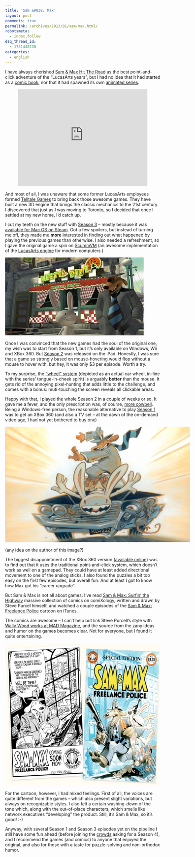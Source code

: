```yaml
---
title: 'Sam &#038; Max'
layout: post
comments: true
permalink: /archives/2013/01/sam-max.html/
robotsmeta:
  - index,follow
dsq_thread_id:
  - 1751448230
categories:
  - english
---
```

I have always cherished [Sam & Max Hit The Road][1] as the best point-and-click adventure of the &#8220;LucasArts years&#8221;, but I had no idea that it had started as a [comic book][2], nor that it had spawned its own [animated series][3].

<p style="text-align: center;"><iframe width="420" height="315" frameborder="0" allowfullscreen="" src="http://www.youtube.com/embed/4yWnnk9fyJE"></iframe></p>

And most of all, I was unaware that some former LucasArts employees formed [Telltale Games][4] to bring back those awesome games. They have built a new 3D engine that brings the classic mechanics to the 21st century. I discovered that just as I was moving to Toronto, so I decided that once I settled at my new home, I&#8217;d catch up.

I cut my teeth on the new stuff with [Season 3][5] &#8211; mostly because it was [available for Mac OS on Steam][6]. Got a few spoilers, but instead of turning me off, they made me **more** interested in finding out what happened by playing the previous games than otherwise. I also needed a refreshment, so I gave the original game a spin on [ScummVM][7] (an awesome implementation of the [LucasArts engine][8] for modern computers.)

<img class="aligncenter size-full wp-image-7332" alt="sam_and_max_meesta_pizza" src="/wp-content/uploads/2013/01/sam_and_max_meesta_pizza.jpg" width="450" height="253" />

Once I was convinced that the new games had the soul of the original one, my wish was to start from Season 1, but it&#8217;s only available on Windows, Wii and XBox 360. But [Season 2][9] was released on the iPad. Honestly, I was sure that a game so strongly based on mouse-hovering would flop without a mouse to hover with, but hey, it was only $3 per episode. Worth a try.

To my surprise, the [&#8220;wheel&#8221; system][10] (depicted as an actual car wheel, in-line with the series&#8217; tongue-in-cheek spirit) is arguably **better** than the mouse. It gets rid of the annoying pixel-hunting that adds little to the challenge, and comes with a bonus: muti-touching the screen reveals all clickable areas.

Happy with that, I played the whole Season 2 in a couple of weeks or so. It gave me a fever, and the only prescription was, of course, [more cowbell][11]. Being a Windows-free person, the reasonable alternative to play [Season 1][12] was to get an XBox 360 (and also a TV set &#8211; at the dawn of the on-demand video age, I had not yet bothered to buy one)

<div id="attachment_7333" class="wp-caption aligncenter" style="width: 610px">
  <img src="/wp-content/uploads/2013/01/sam_and_max_car.jpeg" alt="(any idea on the author of this image?)" width="600" height="375" class="size-full wp-image-7333" /><p class="wp-caption-text">
    (any idea on the author of this image?)
  </p>
</div>

The biggest disappointment of the XBox 360 version ([available online][13]) was to find out that it uses the traditional point-and-click system, which doesn&#8217;t work as well on a gamepad. They could have at least added directional movement to one of the analog sticks. I also found the puzzles a bit too easy on the first few episodes, but overall fun. And at least I got to know how Max got his &#8220;career upgrade&#8221;.

But Sam & Max is not all about games: I&#8217;ve read [Sam & Max: Surfin&#8217; the Highway][14] massive collection of comics on comiXology, written and drawn by Steve Purcel himself, and watched a couple episodes of the [Sam & Max: Freelance Police][15] cartoon on iTunes.

The comics are awesome &#8211; I can&#8217;t help but link Steve Purcell&#8217;s style with [Wally Wood works at MAD Magazine][16], and the source from the zany ideas and humor on the games becomes clear. Not for everyone, but I found it quite entertaining.

<img class="aligncenter size-full wp-image-7327" alt="sam_and_max_comics" src="/wp-content/uploads/2013/01/sam_and_max_comics.jpg" width="599" height="463" />

For the cartoon, however, I had mixed feelings. First of all, the voices are quite different from the games &#8211; which also present slight variations, but always on recognizable styles. I also felt a certain washing-down of the tone which, along with the out-of-place characters, which smells like network executives &#8220;developing&#8221; the product. Still, it&#8217;s Sam & Max, so it&#8217;s good! :-)

Anyway, with several Season 1 and Season 3 episodes yet on the pipeline I still have some fun ahead (before joining the [crowds][17] asking for a Season 4), and I recommend the games (and comics) to anyone that enjoyed the original, and also for those with a taste for puzzle-solving and non-orthodox humor.

 [1]: http://en.wikipedia.org/wiki/Sam_%26_Max_Hit_the_Road
 [2]: http://www.samandmax.net/wiki/Sam_%26_Max:_Freelance_Police_%28comic_series%29
 [3]: http://www.youtube.com/watch?v=y9EuVMwAiM8
 [4]: http://www.telltalegames.com/
 [5]: http://en.wikipedia.org/wiki/Sam_%26_Max:_The_Devil%27s_Playhouse
 [6]: http://store.steampowered.com/app/901399/
 [7]: http://scummvm.org/
 [8]: http://en.wikipedia.org/wiki/SCUMM
 [9]: http://en.wikipedia.org/wiki/Sam_%26_Max_Beyond_Time_and_Space
 [10]: http://www.youtube.com/watch?v=XXuseZE1oRo
 [11]: http://vimeo.com/39387904
 [12]: http://en.wikipedia.org/wiki/Sam_%26_Max_Save_the_World
 [13]: http://marketplace.xbox.com/en-US/Product/Sam-Max-Save-the-World/66acd000-77fe-1000-9115-d8025841097d
 [14]: http://www.comixology.com/Sam-Max-Surfin-the-Highway/digital-comic/SEP073953
 [15]: https://itunes.apple.com/us/tv-season/sam-max-freelance-police-complete/id282264633
 [16]: http://whatwoodwallydo.blogspot.ca/
 [17]: http://www.telltalegames.com/forums/showthread.php?t=19381
